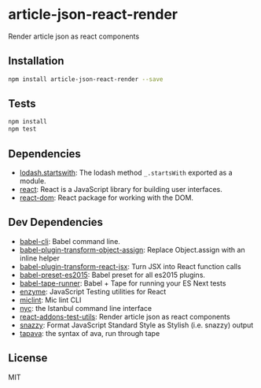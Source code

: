 # article-json-react-render 

Render article json as react components

## Installation

```sh
npm install article-json-react-render --save
```


## Tests

```sh
npm install
npm test
```

## Dependencies

- [lodash.startswith](): The lodash method `_.startsWith` exported as a module.
- [react](): React is a JavaScript library for building user interfaces.
- [react-dom](): React package for working with the DOM.

## Dev Dependencies

- [babel-cli](): Babel command line.
- [babel-plugin-transform-object-assign](): Replace Object.assign with an inline helper
- [babel-plugin-transform-react-jsx](): Turn JSX into React function calls
- [babel-preset-es2015](): Babel preset for all es2015 plugins.
- [babel-tape-runner](https://github.com/wavded/babel-tape-runner): Babel + Tape for running your ES Next tests
- [enzyme](https://github.com/airbnb/enzyme): JavaScript Testing utilities for React
- [miclint](https://github.com/micnews/miclint): Mic lint CLI
- [nyc](https://github.com/istanbuljs/nyc): the Istanbul command line interface
- [react-addons-test-utils](): Render article json as react components
- [snazzy](https://github.com/feross/snazzy): Format JavaScript Standard Style as Stylish (i.e. snazzy) output
- [tapava](https://github.com/kesla/tapava): the syntax of ava, run through tape


## License

MIT
